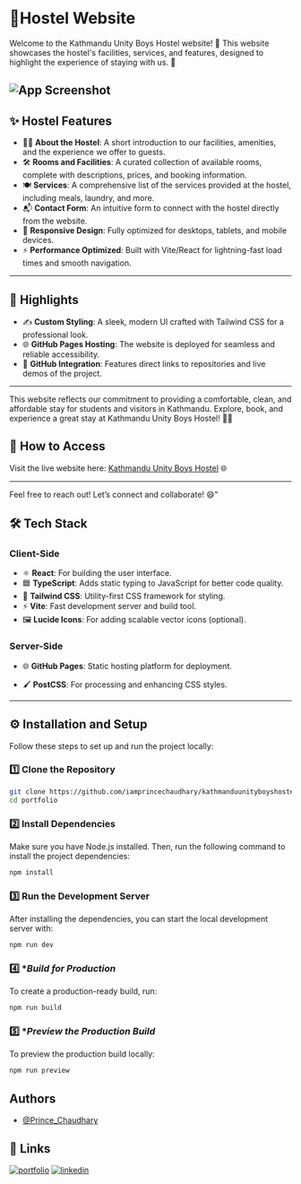 
# 🤖Hostel Website

Welcome to the Kathmandu Unity Boys Hostel website! 🎉 This website showcases the hostel's facilities, services, and features, designed to highlight the experience of staying with us. 🚀

![App Screenshot](https://blogger.googleusercontent.com/img/b/R29vZ2xl/AVvXsEhNPCunwjXZu708-diEDmB4L8BzWjYHPYc6mNZR04cHJhPBfhm-md1YHgCYZsDrlJRy1PzgtMlW-ygaDW_WB65or8OWyzhmpEFyKq8adiHr7qx6p0kMwbgNrCbRpGiJbEM13M3lg6Rjw-Kflgy03XuydvSfoU8e7iPPeEvKg2z8UJ72It_J-gdazFK5w-zS/w642-h1617/hostel.png)
---

## ✨ **Hostel Features**
- 🧑‍💻 **About the Hostel**: A short introduction to our facilities, amenities, and the experience we offer to guests.  
- 🛠️ **Rooms and Facilities**: A curated collection of available rooms, complete with descriptions, prices, and booking information.  
- 🍽️ **Services**: A comprehensive list of the services provided at the hostel, including meals, laundry, and more.  
- 📬 **Contact Form**: An intuitive form to connect with the hostel directly from the website.  
- 📱 **Responsive Design**: Fully optimized for desktops, tablets, and mobile devices.  
- ⚡ **Performance Optimized**: Built with Vite/React for lightning-fast load times and smooth navigation.

---

## 🎨 **Highlights**
- ✍️ **Custom Styling**: A sleek, modern UI crafted with Tailwind CSS for a professional look.  
- 🌐 **GitHub Pages Hosting**: The website is deployed for seamless and reliable accessibility.  
- 🔗 **GitHub Integration**: Features direct links to repositories and live demos of the project.

---

This website reflects our commitment to providing a comfortable, clean, and affordable stay for students and visitors in Kathmandu. Explore, book, and experience a great stay at Kathmandu Unity Boys Hostel! 🌈✨


## 🚀 **How to Access**
Visit the live website here: [Kathmandu Unity Boys Hostel](https://github.com/iamprincechaudhary/kathmanduunityboyshostel/) 🌐

---

Feel free to reach out! Let’s connect and collaborate! 😄" 

## 🛠️ **Tech Stack**

### **Client-Side**
- ⚛️ **React**: For building the user interface.
- 🟦 **TypeScript**: Adds static typing to JavaScript for better code quality.
- 🎨 **Tailwind CSS**: Utility-first CSS framework for styling.
- ⚡ **Vite**: Fast development server and build tool.
- 🖼️ **Lucide Icons**: For adding scalable vector icons (optional).

### **Server-Side**
- 🌐 **GitHub Pages**: Static hosting platform for deployment.

- 🖌️ **PostCSS**: For processing and enhancing CSS styles.

---
## ⚙️ **Installation and Setup**

Follow these steps to set up and run the project locally:

### 1️⃣ **Clone the Repository**
```bash
git clone https://github.com/iamprincechaudhary/kathmanduunityboyshostel.git
cd portfolio
```

### 2️⃣ **Install Dependencies**
Make sure you have Node.js installed. Then, run the following command to install the project dependencies:
```bash
npm install

```

### 3️⃣ **Run the Development Server**
After installing the dependencies, you can start the local development server with:

```bash
npm run dev

```

### 4️⃣ **Build for Production*
To create a production-ready build, run:

```bash
npm run build

```

### 5️⃣ **Preview the Production Build*
To preview the production build locally:

```bash
npm run preview

```
## Authors

- [@Prince_Chaudhary](https://github.com/iamprincechaudhary)


## 🔗 Links
[![portfolio](https://img.shields.io/badge/my_portfolio-000?style=for-the-badge&logo=ko-fi&logoColor=white)](https://iamprincechaudhary.github.io/portfolio//)
[![linkedin](https://img.shields.io/badge/linkedin-0A66C2?style=for-the-badge&logo=linkedin&logoColor=white)](https://www.linkedin.com/in/prince-chaudhary-06b20024a/)

